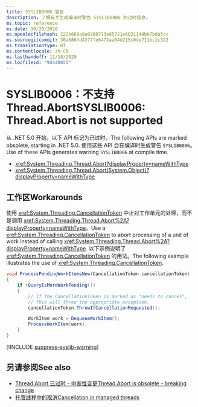 ```yaml
---
title: SYSLIB0006 警告
description: 了解有关生成编译时警告 SYSLIB0006 的过时信息。
ms.topic: reference
ms.date: 10/20/2020
ms.openlocfilehash: 222b669a8a0260713e85721e6031144bb7bda5cc
ms.sourcegitcommit: 30a686fd4377fe6472aa04e215c0de711bc1c322
ms.translationtype: HT
ms.contentlocale: zh-CN
ms.lasthandoff: 11/10/2020
ms.locfileid: "94440655"
---
```

# <a name="syslib0006-threadabort-is-not-supported"></a><span data-ttu-id="59ae0-103">SYSLIB0006：不支持 Thread.Abort</span><span class="sxs-lookup"><span data-stu-id="59ae0-103">SYSLIB0006: Thread.Abort is not supported</span></span>

<span data-ttu-id="59ae0-104">从 .NET 5.0 开始，以下 API 标记为已过时。</span><span class="sxs-lookup"><span data-stu-id="59ae0-104">The following APIs are marked obsolete, starting in .NET 5.0.</span></span> <span data-ttu-id="59ae0-105">使用这些 API 会在编译时生成警告 `SYSLIB0006`。</span><span class="sxs-lookup"><span data-stu-id="59ae0-105">Use of these APIs generates warning `SYSLIB0006` at compile time.</span></span>

- <xref:System.Threading.Thread.Abort?displayProperty=nameWithType>
- <xref:System.Threading.Thread.Abort(System.Object)?displayProperty=nameWithType>

## <a name="workarounds"></a><span data-ttu-id="59ae0-106">工作区</span><span class="sxs-lookup"><span data-stu-id="59ae0-106">Workarounds</span></span>

<span data-ttu-id="59ae0-107">使用 <xref:System.Threading.CancellationToken> 中止对工作单元的处理，而不是调用 <xref:System.Threading.Thread.Abort%2A?displayProperty=nameWithType>。</span><span class="sxs-lookup"><span data-stu-id="59ae0-107">Use a <xref:System.Threading.CancellationToken> to abort processing of a unit of work instead of calling <xref:System.Threading.Thread.Abort%2A?displayProperty=nameWithType>.</span></span> <span data-ttu-id="59ae0-108">以下示例说明了 <xref:System.Threading.CancellationToken> 的用法。</span><span class="sxs-lookup"><span data-stu-id="59ae0-108">The following example illustrates the use of <xref:System.Threading.CancellationToken>.</span></span>

```csharp
void ProcessPendingWorkItemsNew(CancellationToken cancellationToken)
{
    if (QueryIsMoreWorkPending())
    {
        // If the CancellationToken is marked as "needs to cancel",
        // this will throw the appropriate exception.
        cancellationToken.ThrowIfCancellationRequested();

        WorkItem work = DequeueWorkItem();
        ProcessWorkItem(work);
    }
}
```

[!INCLUDE [suppress-syslib-warning](../../../includes/suppress-syslib-warning.md)]

## <a name="see-also"></a><span data-ttu-id="59ae0-109">另请参阅</span><span class="sxs-lookup"><span data-stu-id="59ae0-109">See also</span></span>

- [<span data-ttu-id="59ae0-110">Thread.Abort 已过时 - 中断性变更</span><span class="sxs-lookup"><span data-stu-id="59ae0-110">Thread.Abort is obsolete - breaking change</span></span>](3.1-5.0.md#threadabort-is-obsolete)
- [<span data-ttu-id="59ae0-111">托管线程中的取消</span><span class="sxs-lookup"><span data-stu-id="59ae0-111">Cancellation in managed threads</span></span>](../../standard/threading/cancellation-in-managed-threads.md)
